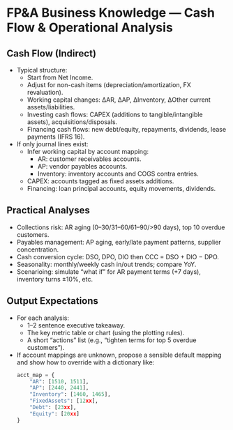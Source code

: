 # FP&A Business Knowledge — Cash Flow & Operational Analysis

## Cash Flow (Indirect)
- Typical structure:
  - Start from Net Income.
  - Adjust for non-cash items (depreciation/amortization, FX revaluation).
  - Working capital changes: ΔAR, ΔAP, ΔInventory, ΔOther current assets/liabilities.
  - Investing cash flows: CAPEX (additions to tangible/intangible assets), acquisitions/disposals.
  - Financing cash flows: new debt/equity, repayments, dividends, lease payments (IFRS 16).
- If only journal lines exist:
  - Infer working capital by account mapping:
    - AR: customer receivables accounts.
    - AP: vendor payables accounts.
    - Inventory: inventory accounts and COGS contra entries.
  - CAPEX: accounts tagged as fixed assets additions.
  - Financing: loan principal accounts, equity movements, dividends.

## Practical Analyses
- Collections risk: AR aging (0–30/31–60/61–90/>90 days), top 10 overdue customers.
- Payables management: AP aging, early/late payment patterns, supplier concentration.
- Cash conversion cycle: DSO, DPO, DIO then CCC = DSO + DIO − DPO.
- Seasonality: monthly/weekly cash in/out trends; compare YoY.
- Scenarioing: simulate “what if” for AR payment terms (+7 days), inventory turns ±10%, etc.

## Output Expectations
- For each analysis:
  - 1–2 sentence executive takeaway.
  - The key metric table or chart (using the plotting rules).
  - A short “actions” list (e.g., “tighten terms for top 5 overdue customers”).
- If account mappings are unknown, propose a sensible default mapping and show how to override with a dictionary like:
  ```python
  acct_map = {
      "AR": [1510, 1511],
      "AP": [2440, 2441],
      "Inventory": [1460, 1465],
      "FixedAssets": [12xx],
      "Debt": [23xx],
      "Equity": [20xx]
  }
  ```
